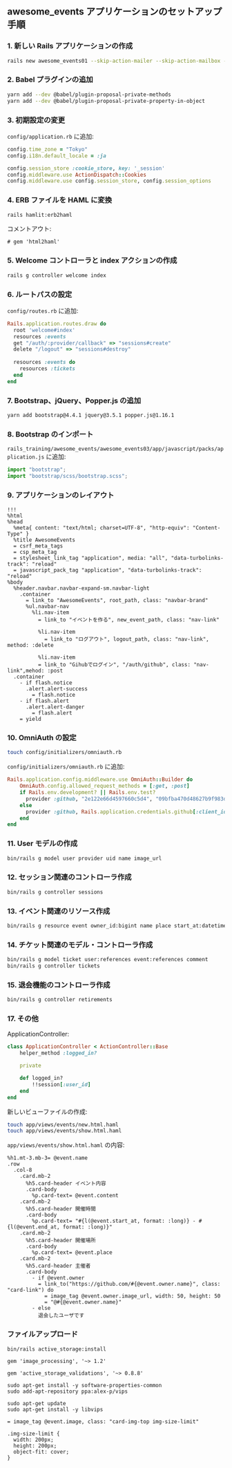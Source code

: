 ## awesome\_events アプリケーションのセットアップ手順

### 1. 新しい Rails アプリケーションの作成

```bash
rails new awesome_events01 --skip-action-mailer --skip-action-mailbox --skip-action-text --skip-action-cable
```

### 2. Babel プラグインの追加

```bash
yarn add --dev @babel/plugin-proposal-private-methods
yarn add --dev @babel/plugin-proposal-private-property-in-object
```

### 3. 初期設定の変更

`config/application.rb` に追加:

```ruby
config.time_zone = "Tokyo"
config.i18n.default_locale = :ja

config.session_store :cookie_store, key: '_session'
config.middleware.use ActionDispatch::Cookies
config.middleware.use config.session_store, config.session_options
```

### 4. ERB ファイルを HAML に変換

```bash
rails hamlit:erb2haml
```

コメントアウト:

```
# gem 'html2haml'
```

### 5. Welcome コントローラと index アクションの作成

```bash
rails g controller welcome index
```

### 6. ルートパスの設定

`config/routes.rb` に追加:

```ruby
Rails.application.routes.draw do
  root 'welcome#index'
  resources :events
  get "/auth/:provider/callback" => "sessions#create"
  delete "/logout" => "sessions#destroy"
  
  resources :events do
    resources :tickets
  end 
end
```

### 7. Bootstrap、jQuery、Popper.js の追加

```bash
yarn add bootstrap@4.4.1 jquery@3.5.1 popper.js@1.16.1
```

### 8. Bootstrap のインポート

`rails_training/awesome_events/awesome_events03/app/javascript/packs/application.js` に追加:

```javascript
import "bootstrap";
import "bootstrap/scss/bootstrap.scss";
```

### 9. アプリケーションのレイアウト

```haml
!!!
%html
%head
  %meta{ content: "text/html; charset=UTF-8", "http-equiv": "Content-Type" }
  %title AwesomeEvents
  = csrf_meta_tags
  = csp_meta_tag
  = stylesheet_link_tag "application", media: "all", "data-turbolinks-track": "reload"
  = javascript_pack_tag "application", "data-turbolinks-track": "reload"
%body
  %header.navbar.navbar-expand-sm.navbar-light
    .container
      = link_to "AwesomeEvents", root_path, class: "navbar-brand"
      %ul.navbar-nav
        %li.nav-item
          = link_to "イベントを作る", new_event_path, class: "nav-link"

          %li.nav-item
            = link_to "ログアウト", logout_path, class: "nav-link", method: :delete

          %li.nav-item
          = link_to "Gihubでログイン", "/auth/github", class: "nav-link",mehod: :post
  .container
    - if flash.notice
      .alert.alert-success
        = flash.notice
    - if flash.alert
      .alert.alert-danger
        = flash.alert
    = yield
```

### 10. OmniAuth の設定

```bash
touch config/initializers/omniauth.rb
```

`config/initializers/omniauth.rb` に追加:

```ruby
Rails.application.config.middleware.use OmniAuth::Builder do
    OmniAuth.config.allowed_request_methods = [:get, :post]
    if Rails.env.development? || Rails.env.test?
      provider :github, "2e122e66d4597660c5d4", "09bfba470d48627b9f983d91b85c845567fe583c"
    else
      provider :github, Rails.application.credentials.github[:client_id], Rails.application.credentials.github[:client_secret]
    end
end
```

### 11. User モデルの作成

```bash
bin/rails g model user provider uid name image_url
```

### 12. セッション関連のコントローラ作成

```bash
bin/rails g controller sessions
```

### 13. イベント関連のリソース作成

```bash
bin/rails g resource event owner_id:bigint name place start_at:datetime end_at:datetime content:text
```

### 14. チケット関連のモデル・コントローラ作成

```bash
bin/rails g model ticket user:references event:references comment
bin/rails g controller tickets
```

### 15. 退会機能のコントローラ作成

```bash
bin/rails g controller retirements
```

### 17. その他

ApplicationController:

```ruby
class ApplicationController < ActionController::Base
    helper_method :logged_in?

    private

    def logged_in?
        !!session[:user_id]
    end
end
```

新しいビューファイルの作成:

```bash
touch app/views/events/new.html.haml
touch app/views/events/show.html.haml
```

`app/views/events/show.html.haml` の内容:

```haml
%h1.mt-3.mb-3= @event.name
.row
  .col-8
    .card.mb-2
      %h5.card-header イベント内容
      .card-body
        %p.card-text= @event.content
    .card.mb-2
      %h5.card-header 開催時間
      .card-body
        %p.card-text= "#{l(@event.start_at, format: :long)} - #{l(@event.end_at, format: :long)}"
    .card.mb-2
      %h5.card-header 開催場所
      .card-body
        %p.card-text= @event.place
    .card.mb-2
      %h5.card-header 主催者
      .card-body
        - if @event.owner
          = link_to("https://github.com/#{@event.owner.name}", class: "card-link") do
            = image_tag @event.owner.image_url, width: 50, height: 50
            = "@#{@event.owner.name}"
        - else
          退会したユーザです
```

### ファイルアップロード

```
bin/rails active_storage:install
```

```
gem 'image_processing', '~> 1.2'
```

```
gem 'active_storage_validations', '~> 0.8.8'
```

```
sudo apt-get install -y software-properties-common
sudo add-apt-repository ppa:alex-p/vips

sudo apt-get update
sudo apt-get install -y libvips
```

```
= image_tag @event.image, class: "card-img-top img-size-limit"

.img-size-limit {
  width: 200px;
  height: 200px;
  object-fit: cover;
}
```

